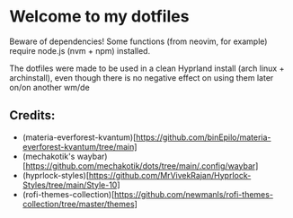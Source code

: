 # Welcome to my dotfiles 

Beware of dependencies! Some functions (from neovim, for example) require node.js (nvm + npm) installed.

The dotfiles were made to be used in a clean Hyprland install (arch linux + archinstall), even though there is no negative effect on using them later on/on another wm/de

## Credits:
- (materia-everforest-kvantum)[https://github.com/binEpilo/materia-everforest-kvantum/tree/main]
- (mechakotik's waybar)[https://github.com/mechakotik/dots/tree/main/.config/waybar]
- (hyprlock-styles)[https://github.com/MrVivekRajan/Hyprlock-Styles/tree/main/Style-10]
- (rofi-themes-collection)[https://github.com/newmanls/rofi-themes-collection/tree/master/themes]
